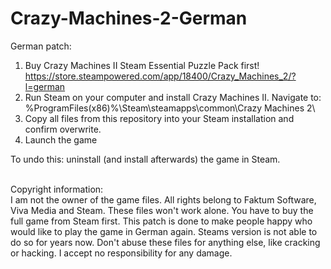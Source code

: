 # Crazy-Machines-2-German
German patch: 

1. Buy Crazy Machines II Steam Essential Puzzle Pack first!
   </br>
   https://store.steampowered.com/app/18400/Crazy_Machines_2/?l=german
2. Run Steam on your computer and install Crazy Machines II. Navigate to:</br>
   %ProgramFiles(x86)%\Steam\steamapps\common\Crazy Machines 2\
4. Copy all files from this repository into your Steam installation and confirm overwrite.
5. Launch the game

To undo this: uninstall (and install afterwards) the game in Steam.

</br>
Copyright information:
</br>
I am not the owner of the game files. All rights belong to Faktum Software, Viva Media and Steam. These files won't work alone. You have to buy the full game from Steam first. This patch is done to make people happy who would like to play the game in German again. Steams version is not able to do so for years now. Don't abuse these files for anything else, like cracking or hacking. I accept no responsibility for any damage.
</br>

